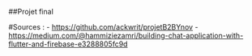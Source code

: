 ##Projet final 

#Sources : 
    - https://github.com/ackwrit/projetB2BYnov
    - https://medium.com/@hammiziezamri/building-chat-application-with-flutter-and-firebase-e3288805fc9d
